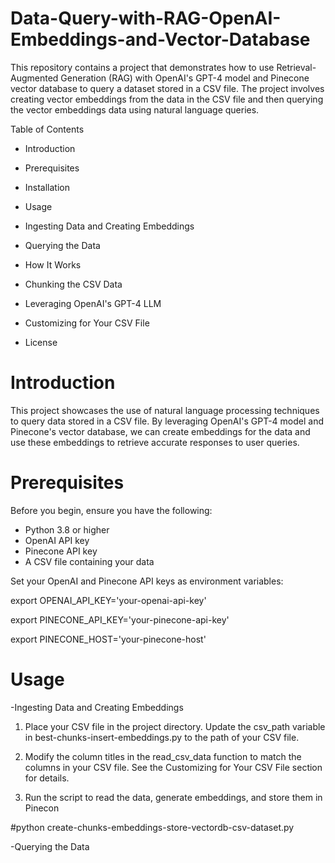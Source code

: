 # Data-Query-with-RAG-OpenAI-Embeddings-and-Vector-Database

This repository contains a project that demonstrates how to use Retrieval-Augmented Generation (RAG) with OpenAI's GPT-4 model and Pinecone vector database to query a dataset stored in a CSV file. The project involves creating vector embeddings from the data in the CSV file and then querying the vector embeddings data using natural language queries.

Table of Contents
- Introduction

- Prerequisites

- Installation

- Usage

- Ingesting Data and Creating Embeddings

- Querying the Data

- How It Works

- Chunking the CSV Data

- Leveraging OpenAI's GPT-4 LLM

- Customizing for Your CSV File
  
- License

# Introduction

This project showcases the use of natural language processing techniques to query data stored in a CSV file. By leveraging OpenAI's GPT-4 model and Pinecone's vector database, we can create embeddings for the data and use these embeddings to retrieve accurate responses to user queries.

# Prerequisites

Before you begin, ensure you have the following:

- Python 3.8 or higher
- OpenAI API key
- Pinecone API key
- A CSV file containing your data

Set your OpenAI and Pinecone API keys as environment variables:

export OPENAI_API_KEY='your-openai-api-key'

export PINECONE_API_KEY='your-pinecone-api-key'

export PINECONE_HOST='your-pinecone-host'

# Usage
-Ingesting Data and Creating Embeddings
1. Place your CSV file in the project directory. Update the csv_path variable in best-chunks-insert-embeddings.py to the path of your CSV file.

2. Modify the column titles in the read_csv_data function to match the columns in your CSV file. See the Customizing for Your CSV File section for details.

3. Run the script to read the data, generate embeddings, and store them in Pinecon

#python create-chunks-embeddings-store-vectordb-csv-dataset.py

-Querying the Data
